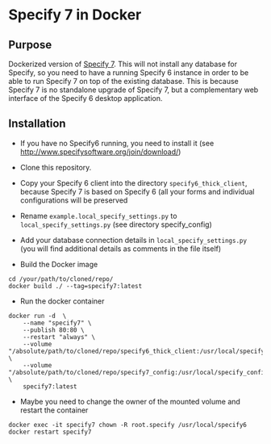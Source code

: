 # Specify 7 in Docker

## Purpose

Dockerized version of [Specify 7](https://github.com/specify/specify7).
This will not install any database for Specify, so you need to have a running Specify 6 instance in order to be able to run Specify 7 on top of the existing database. This is because Specify 7 is no standalone upgrade of Specify 7, but a complementary web interface of the Specify 6 desktop application.

## Installation

- If you have no Specify6 running, you need to install it (see http://www.specifysoftware.org/join/download/)
- Clone this repository.
- Copy your Specify 6 client into the directory ```specify6_thick_client```, because Specify 7 is based on Specify 6 (all your forms and individual configurations will be preserved
- Rename ```example.local_specify_settings.py``` to ```local_specify_settings.py``` (see directory specify_config)
- Add your database connection details in ```local_specify_settings.py``` (you will find additional details as comments in the file itself)

- Build the Docker image
```
cd /your/path/to/cloned/repo/
docker build ./ --tag=specify7:latest
```

- Run the docker container
```
docker run -d  \
    --name "specify7" \
    --publish 80:80 \
	--restart "always" \
    --volume "/absolute/path/to/cloned/repo/specify6_thick_client:/usr/local/specify6" \
    --volume "/absolute/path/to/cloned/repo/specify7_config:/usr/local/specify_config" \
    specify7:latest
```

- Maybe you need to change the owner of the mounted volume and restart the container
```
docker exec -it specify7 chown -R root.specify /usr/local/specify6
docker restart specify7
```